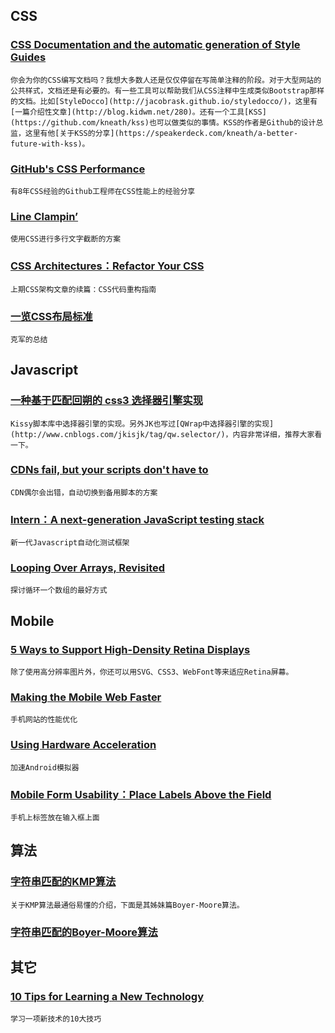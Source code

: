 
## CSS

### [CSS Documentation and the automatic generation of Style Guides](http://www.clarewall.org/?p=12)

    你会为你的CSS编写文档吗？我想大多数人还是仅仅停留在写简单注释的阶段。对于大型网站的公共样式，文档还是有必要的。有一些工具可以帮助我们从CSS注释中生成类似Bootstrap那样的文档。比如[StyleDocco](http://jacobrask.github.io/styledocco/)，这里有[一篇介绍性文章](http://blog.kidwm.net/280)。还有一个工具[KSS](https://github.com/kneath/kss)也可以做类似的事情。KSS的作者是Github的设计总监，这里有他[关于KSS的分享](https://speakerdeck.com/kneath/a-better-future-with-kss)。

### [GitHub's CSS Performance](https://speakerdeck.com/jonrohan/githubs-css-performance)

    有8年CSS经验的Github工程师在CSS性能上的经验分享

### [Line Clampin’](http://css-tricks.com/line-clampin)

    使用CSS进行多行文字截断的方案

### [CSS Architectures：Refactor Your CSS](http://www.sitepoint.com/css-architectures-refactor-your-css)

    上期CSS架构文章的续篇：CSS代码重构指南

### [一览CSS布局标准](http://hikejun.com/blog/2013/05/03/%E4%B8%80%E8%A7%88css%E5%B8%83%E5%B1%80%E6%A0%87%E5%87%86)

    克军的总结

## Javascript

### [一种基于匹配回朔的 css3 选择器引擎实现](http://ued.taobao.com/blog/2013/05/kissy-selector)

    Kissy脚本库中选择器引擎的实现。另外JK也写过[QWrap中选择器引擎的实现](http://www.cnblogs.com/jkisjk/tag/qw.selector/)，内容非常详细，推荐大家看一下。

### [CDNs fail, but your scripts don't have to](http://www.hanselman.com/blog/CDNsFailButYourScriptsDontHaveToFallbackFromCDNToLocalJQuery.aspx)

    CDN偶尔会出错，自动切换到备用脚本的方案

### [Intern：A next-generation JavaScript testing stack](http://theintern.io)

    新一代Javascript自动化测试框架

### [Looping Over Arrays, Revisited](http://martinrinehart.com/frontend-engineering/engineers/javascript/arrays/array-loops.html)

    探讨循环一个数组的最好方式

## Mobile

### [5 Ways to Support High-Density Retina Displays](http://www.sitepoint.com/support-retina-displays)

    除了使用高分辨率图片外，你还可以用SVG、CSS3、WebFont等来适应Retina屏幕。

### [Making the Mobile Web Faster](http://queue.acm.org/detail.cfm?id=2434256)

    手机网站的性能优化

### [Using Hardware Acceleration](http://developer.android.com/tools/devices/emulator.html#acceleration)

    加速Android模拟器

### [Mobile Form Usability：Place Labels Above the Field](http://baymard.com/blog/mobile-form-usability-label-position)

    手机上标签放在输入框上面

## 算法

### [字符串匹配的KMP算法](http://www.ruanyifeng.com/blog/2013/05/Knuth%E2%80%93Morris%E2%80%93Pratt_algorithm.html)

    关于KMP算法最通俗易懂的介绍，下面是其姊妹篇Boyer-Moore算法。

### [字符串匹配的Boyer-Moore算法](http://www.ruanyifeng.com/blog/2013/05/boyer-moore_string_search_algorithm.html)

## 其它

### [10 Tips for Learning a New Technology](http://net.tutsplus.com/articles/general/10-tips-for-learning-a-new-technology)

    学习一项新技术的10大技巧
